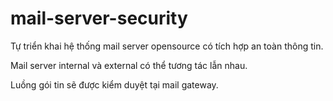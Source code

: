 # mail-server-security
Tự triển khai hệ thống mail server opensource có tích hợp an toàn thông tin.

Mail server internal và external có thể tương tác lẫn nhau.

Luồng gói tin sẽ được kiểm duyệt tại mail gateway.
